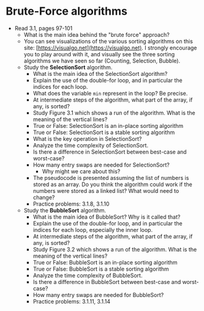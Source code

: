 # Brute-Force algorithms

- Read 3.1, pages 97-101
    - What is the main idea behind the "brute force" approach?
    - You can see visualizations of the various sorting algorithms on this site: [https://visualgo.net](https://visualgo.net). I strongly encourage you to play around with it, and visually see the three sorting algorithms we have seen so far (Counting, Selection, Bubble).
    - Study the **SelectionSort** algorithm.
        - What is the main idea of the SelectionSort algorithm?
        - Explain the use of the double-for loop, and in particular the indices for each loop.
        - What does the variable `min` represent in the loop? Be precise.
        - At intermediate steps of the algorithm, what part of the array, if any, is sorted?
        - Study Figure 3.1 which shows a run of the algorithm. What is the meaning of the vertical lines?
        - True or False: SelectionSort is an in-place sorting algorithm
        - True or False: SelectionSort is a stable sorting algorithm
        - What is the key operation in SelectionSort?
        - Analyze the time complexity of SelectionSort.
        - Is there a difference in SelectionSort between best-case and worst-case?
        - How many entry swaps are needed for SelectionSort?
            - Why might we care about this?
        - The pseudocode is presented assuming the list of numbers is stored as an array. Do you think the algorithm could work if the numbers were stored as a linked list? What would need to change?
        - Practice problems: 3.1.8, 3.1.10
    - Study the **BubbleSort** algorithm.
        - What is the main idea of BubbleSort? Why is it called that?
        - Explain the use of the double-for loop, and in particular the indices for each loop, especially the inner loop.
        - At intermediate steps of the algorithm, what part of the array, if any, is sorted?
        - Study Figure 3.2 which shows a run of the algorithm. What is the meaning of the vertical lines?
        - True or False: BubbleSort is an in-place sorting algorithm
        - True or False: BubbleSort is a stable sorting algorithm
        - Analyze the time complexity of BubbleSort.
        - Is there a difference in BubbleSort between best-case and worst-case?
        - How many entry swaps are needed for BubbleSort?
        - Practice problems: 3.1.11, 3.1.14
